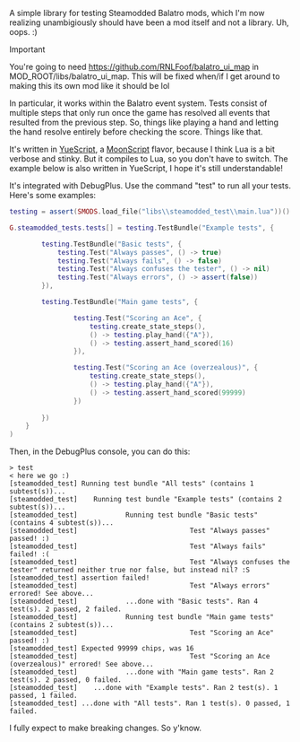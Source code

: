 A simple library for testing Steamodded Balatro mods, which I'm now realizing unambigiously should have been a mod itself and not a library. Uh, oops. :) 

> [!IMPORTANT]  
> You're going to need https://github.com/RNLFoof/balatro_ui_map in MOD_ROOT/libs/balatro_ui_map. This will be fixed when/if I get around to making this its own mod like it should be lol

In particular, it works within the Balatro event system. Tests consist of multiple steps that only run once the game has resolved all events that resulted from the previous step. So, things like playing a hand and letting the hand resolve entirely before checking the score. Things like that.

It's written in [YueScript](https://yuescript.org/), a [MoonScript](https://moonscript.org/) flavor, because I think Lua is a bit verbose and stinky. But it compiles to Lua, so you don't have to switch. The example below is also written in YueScript, I hope it's still understandable!

It's integrated with DebugPlus. Use the command "test" to run all your tests. Here's some examples:

```lua
testing = assert(SMODS.load_file("libs\\steamodded_test\\main.lua"))()

G.steamodded_tests.tests[] = testing.TestBundle("Example tests", {

        testing.TestBundle("Basic tests", {
            testing.Test("Always passes", () -> true)
            testing.Test("Always fails", () -> false)
            testing.Test("Always confuses the tester", () -> nil)
            testing.Test("Always errors", () -> assert(false))
        }),

        testing.TestBundle("Main game tests", {

                testing.Test("Scoring an Ace", {
                    testing.create_state_steps(),
                    () -> testing.play_hand({"A"}),
                    () -> testing.assert_hand_scored(16)
                }),

                testing.Test("Scoring an Ace (overzealous)", {
                    testing.create_state_steps(),
                    () -> testing.play_hand({"A"}),
                    () -> testing.assert_hand_scored(99999)
                })
            
        })
    }
)
```


Then, in the DebugPlus console, you can do this:

```
> test
< here we go :)
[steamodded_test] Running test bundle "All tests" (contains 1 subtest(s))...
[steamodded_test]    Running test bundle "Example tests" (contains 2 subtest(s))...
[steamodded_test]            Running test bundle "Basic tests" (contains 4 subtest(s))...
[steamodded_test]                            Test "Always passes" passed! :)
[steamodded_test]                            Test "Always fails" failed! :(
[steamodded_test]                            Test "Always confuses the tester" returned neither true nor false, but instead nil? :S
[steamodded_test] assertion failed!
[steamodded_test]                            Test "Always errors" errored! See above...
[steamodded_test]            ...done with "Basic tests". Ran 4 test(s). 2 passed, 2 failed.
[steamodded_test]            Running test bundle "Main game tests" (contains 2 subtest(s))...
[steamodded_test]                            Test "Scoring an Ace" passed! :)
[steamodded_test] Expected 99999 chips, was 16
[steamodded_test]                            Test "Scoring an Ace (overzealous)" errored! See above...
[steamodded_test]            ...done with "Main game tests". Ran 2 test(s). 2 passed, 0 failed.
[steamodded_test]    ...done with "Example tests". Ran 2 test(s). 1 passed, 1 failed.
[steamodded_test] ...done with "All tests". Ran 1 test(s). 0 passed, 1 failed.
```

I fully expect to make breaking changes. So y'know.